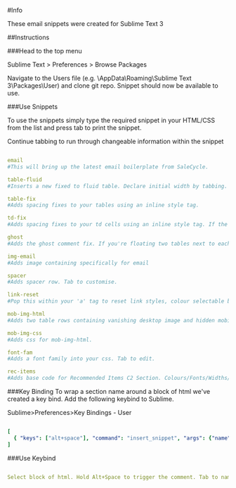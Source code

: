 #Info

These email snippets were created for Sublime Text 3

##Instructions

###Head to the top menu

Sublime Text > Preferences > Browse Packages

 Navigate to the Users file (e.g. \AppData\Roaming\Sublime Text 3\Packages\User) and clone git repo. Snippet should now be available to use.


###Use Snippets

To use the snippets simply type the required snippet in your HTML/CSS from the list and press tab to print the snippet.

Continue tabbing to run through changeable information within the snippet

```yaml

email
#This will bring up the latest email boilerplate from SaleCycle.

table-fluid
#Inserts a new fixed to fluid table. Declare initial width by tabbing.

table-fix
#Adds spacing fixes to your tables using an inline style tag.

td-fix
#Adds spacing fixes to your td cells using an inline style tag. If the cell contains text, do not apply this fix.

ghost
#Adds the ghost comment fix. If you're floating two tables next to each other this will ensure they are put into fixed cells for outlook.

img-email
#Adds image containing specifically for email

spacer
#Adds spacer row. Tab to customise.

link-reset
#Pop this within your 'a' tag to reset link styles, colour selectable by tabbing.

mob-img-html
#Adds two table rows containing vanishing desktop image and hidden mobile image. Tab to edit.

mob-img-css
#Adds css for mob-img-html.

font-fam
#Adds a font family into your css. Tab to edit.

rec-items
#Adds base code for Recommended Items C2 Section. Colours/Fonts/Widths/Heights will need to be adjusted to your design.

```

###Key Binding
To wrap a section name around a block of html we've created a key bind. Add the following keybind to Sublime.

Sublime>Preferences>Key Bindings - User

```yaml 

[
  { "keys": ["alt+space"], "command": "insert_snippet", "args": {"name": "Packages/User/email-snippets/commentWrap.sublime-snippet" }}
]


```

###Use Keybind

```yaml

Select block of html. Hold Alt+Space to trigger the comment. Tab to name section wrap, this will add a name to the start of the comment and the end of the comment

```







